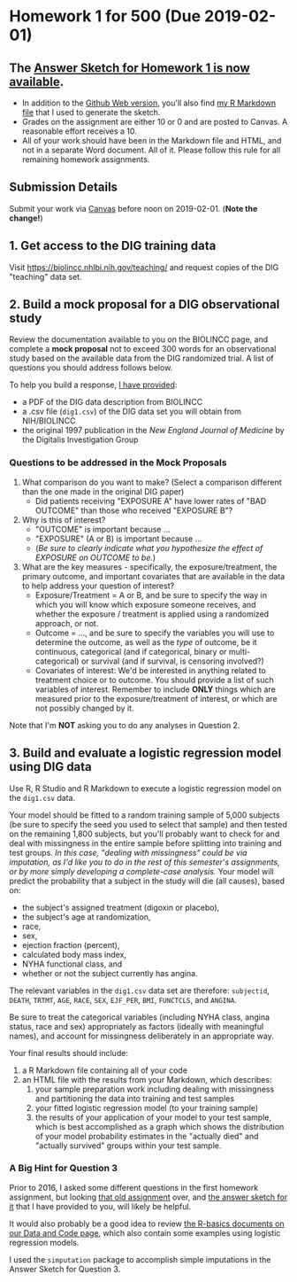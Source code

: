 # Homework 1 for 500 (Due 2019-02-01)

## The [Answer Sketch for Homework 1 is now available](https://github.com/THOMASELOVE/2019-500/tree/master/assignments/homework1/sketch_hw1).

- In addition to the [Github Web version](https://github.com/THOMASELOVE/2019-500/tree/master/assignments/homework1/sketch_hw1), you'll also find [my R Markdown file](https://github.com/THOMASELOVE/2019-500/blob/master/assignments/homework1/sketch_hw1/README.Rmd) that I used to generate the sketch.
- Grades on the assignment are either 10 or 0 and are posted to Canvas. A reasonable effort receives a 10.
- All of your work should have been in the Markdown file and HTML, and not in a separate Word document. All of it. Please follow this rule for all remaining homework assignments.

## Submission Details

Submit your work via [Canvas](https://canvas.case.edu/) before noon on 2019-02-01. (**Note the change!**)

## 1. Get access to the DIG training data

Visit https://biolincc.nhlbi.nih.gov/teaching/ and request copies of the DIG "teaching" data set.

## 2. Build a mock proposal for a DIG observational study

Review the documentation available to you on the BIOLINCC page, and complete a **mock proposal** not to exceed 300 words for an observational study based on the available data from the DIG randomized trial. A list of questions you should address follows below. 

To help you build a response, [I have provided](https://github.com/THOMASELOVE/500-2018/tree/master/assignments/homework1): 

- a PDF of the DIG data description from BIOLINCC
- a .csv file (`dig1.csv`) of the DIG data set you will obtain from NIH/BIOLINCC
- the original 1997 publication in the *New England Journal of Medicine*  by the Digitalis Investigation Group

### Questions to be addressed in the Mock Proposals

1. What comparison do you want to make? (Select a comparison different than the one made in the original DIG paper)
    + Did patients receiving "EXPOSURE A" have lower rates of "BAD OUTCOME" than those who received "EXPOSURE B"?
2. Why is this of interest?
    + "OUTCOME" is important because ...
    + "EXPOSURE" (A or B) is important because ...
    + (*Be sure to clearly indicate what you hypothesize the effect of EXPOSURE on OUTCOME to be.*)
3. What are the key measures - specifically, the exposure/treatment, the primary outcome, and important covariates that are available in the data to help address your question of interest?
    + Exposure/Treatment = A or B, and be sure to specify the way in which you will know which exposure someone receives, and whether the exposure / treatment is applied using a randomized approach, or not.
    + Outcome = ..., and be sure to specify the variables you will use to determine the outcome, as well as the *type* of outcome, be it continuous, categorical (and if categorical, binary or multi-categorical) or survival (and if survival, is censoring involved?) 
    + Covariates of interest: We'd be interested in anything related to treatment choice or to outcome. You should provide a list of such variables of interest. Remember to include **ONLY** things which are measured prior to the exposure/treatment of interest, or which are not possibly changed by it.

Note that I'm **NOT** asking you to do any analyses in Question 2.

## 3. Build and evaluate a logistic regression model using DIG data

Use R, R Studio and R Markdown to execute a logistic regression model on the `dig1.csv` data. 

Your model should be fitted to a random training sample of 5,000 subjects (be sure to specify the seed you used to select that sample) and then tested on the remaining 1,800 subjects, but you'll probably want to check for and deal with missingness in the entire sample before splitting into training and test groups. *In this case, "dealing with missingness" could be via imputation, as I'd like you to do in the rest of this semester's assignments, or by more simply developing a complete-case analysis.* Your model will predict the probability that a subject in the study will die (all causes), based on:

- the subject's assigned treatment (digoxin or placebo),
- the subject's age at randomization, 
- race, 
- sex, 
- ejection fraction (percent), 
- calculated body mass index, 
- NYHA functional class, and
- whether or not the subject currently has angina.

The relevant variables in the `dig1.csv` data set are therefore: `subjectid`, `DEATH`, `TRTMT`, `AGE`, `RACE`, `SEX`, `EJF_PER`, `BMI`, `FUNCTCLS`, and `ANGINA`.

Be sure to treat the categorical variables (including NYHA class, angina status, race and sex) appropriately as factors (ideally with meaningful names), and account for missingness deliberately in an appropriate way. 

Your final results should include:

1. a R Markdown file containing all of your code
2. an HTML file with the results from your Markdown, which describes:
    1. your sample preparation work including dealing with missingness and partitioning the data into training and test samples
    2. your fitted logistic regression model (to your training sample)
    3. the results of your application of your model to your test sample, which is best accomplished as a graph which shows the distribution of your model probability estimates in the "actually died" and "actually survived" groups within your test sample.

### A Big Hint for Question 3

Prior to 2016, I asked some different questions in the first homework assignment, but looking [that old assignment](https://github.com/THOMASELOVE/2019-500/tree/master/assignments/homework1/oldhw1) over, and [the answer sketch for it](https://github.com/THOMASELOVE/2019-500/tree/master/assignments/homework1/oldhw1) that I have provided to you, will likely be helpful.

It would also probably be a good idea to review [the R-basics documents on our Data and Code page](https://github.com/THOMASELOVE/2019-500/tree/master/data-and-code), which also contain some examples using logistic regression models.

I used the `simputation` package to accomplish simple imputations in the Answer Sketch for Question 3. 
